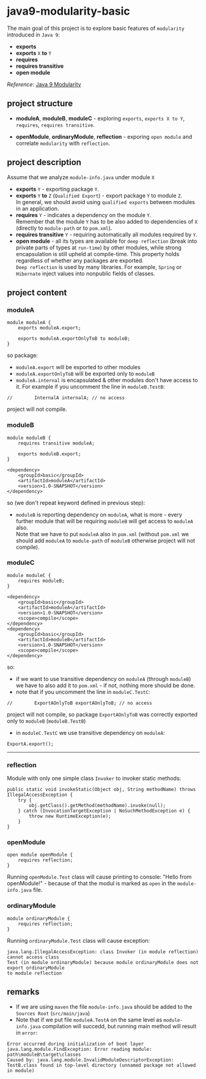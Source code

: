 # java9-modularity-basic
The main goal of this project is to explore basic features of 
`modularity` introduced in `Java 9`:  

* **exports**
* **exports** `X` **to** `Y`
* **requires**
* **requires transitive**
* **open module**

_Reference_: [Java 9 Modularity](https://www.amazon.com/Java-Modularity-Developing-Maintainable-Applications/dp/1491954167)  

## project structure
* **moduleA**, **moduleB**, **moduleC** - exploring `exports`, 
`exports X to Y`, `requires`, `requires transitive`.

* **openModule**, **ordinaryModule**, **reflection** - exporing 
`open module` and correlate `modularity` with `reflection`.

## project description
Assume that we analyze `module-info.java` under module `X`
* **exports** `Y` - exporting package `Y`.
* **exports** `Y` **to** `Z` (`Qualified Export`) - export package `Y` 
to module `Z`.  
In general, we should avoid using `qualified exports` between modules in 
an application.
* **requires** `Y` - indicates a dependency on the module `Y`.  
Remember that the module `Y` has to be also added to dependencies of `X`
(directly to `module-path` or to `pom.xml`).
* **requires transitive** `Y` - requiring automatically all modules 
required by `Y`.
* **open module** - all its types are available for `deep reflection` 
(break into private parts of types at `run-time`) by other modules, 
while strong encapsulation is still upheld at compile-time. 
This property holds regardless of whether any packages are exported.  
`Deep reflection` is used by many libraries. For example, `Spring` or 
`Hibernate` inject values into nonpublic fields of classes.

## project content
### moduleA
```
module moduleA {
    exports moduleA.export;
    
    exports moduleA.exportOnlyToB to moduleB;
}
```
so package:
* `moduleA.export` will be exported to other modules
* `moduleA.exportOnlyToB` will be exported only to `moduleB`
* `moduleA.internal` is encapsulated & other modules don't have access 
to it. For example if you uncomment the line in `moduleB.TestB`:
```
//        InternalA internalA; // no access
```
project will not compile.  
### moduleB
```
module moduleB {
    requires transitive moduleA;

    exports moduleB.export;
}
```
```
<dependency>
    <groupId>basic</groupId>
    <artifactId>moduleA</artifactId>
    <version>1.0-SNAPSHOT</version>
</dependency>
```
so (we don't repeat keyword defined in previous step):
* `moduleB` is reporting dependency on `moduleA`, what is more - every
further module that will be requiring `moduleB` will get access to 
`moduleA` also.  
Note that we have to put `moduleA` also in `pom.xml` (without `pom.xml` 
we should add `moduleA` to `module-path` of `moduleB` otherwise project 
will not compile).

### moduleC
```
module moduleC {
    requires moduleB;
}
```
```
<dependency>
    <groupId>basic</groupId>
    <artifactId>moduleA</artifactId>
    <version>1.0-SNAPSHOT</version>
    <scope>compile</scope>
</dependency>
<dependency>
    <groupId>basic</groupId>
    <artifactId>moduleB</artifactId>
    <version>1.0-SNAPSHOT</version>
    <scope>compile</scope>
</dependency>
```
so:
* if we want to use transitive dependency on `moduleA` (through 
`moduleB`) we have to also add it to `pom.xml` - if not, nothing more 
should be done.
* note that if you uncomment the line in `moduleC.TestC`:
```
//        ExportAOnlyToB exportAOnlyToB; // no access
```
project will not compile, so package `ExportAOnlyToB` was correctly 
exported only to `moduleB` (`moduleB.TestB`)
* in `moduleC.TestC` we use transitive dependency on `moduleA`:
```
ExportA.export();
```
____
### reflection
Module with only one simple class `Invoker` to invoker static methods:
```
public static void invokeStatic(Object obj, String methodName) throws IllegalAccessException {
    try {
        obj.getClass().getMethod(methodName).invoke(null);
    } catch (InvocationTargetException | NoSuchMethodException e) {
        throw new RuntimeException(e);
    }
}
```

### openModule
```
open module openModule {
    requires reflection;
}
```
Running `openModule.Test` class will cause printing to console: "Hello 
from openModule!" - because of that the modul is marked as `open` in the
`module-info.java` file.

### ordinaryModule
```
module ordinaryModule {
    requires reflection;
}
```
Running `ordinaryModule.Test` class will cause exception:
```
java.lang.IllegalAccessException: class Invoker (in module reflection) cannot access class 
Test (in module ordinaryModule) because module ordinaryModule does not export ordinaryModule 
to module reflection
```

## remarks
* If we are using `maven` the file `module-info.java` should be added to
the `Sources Root` (`src/main/java`)
* Note that if we put file `moduleA.TestA` on the same level as 
`module-info.java` compilation will succedd, but running main method 
will result in `error`:
```
Error occurred during initialization of boot layer
java.lang.module.FindException: Error reading module: path\moduleB\target\classes
Caused by: java.lang.module.InvalidModuleDescriptorException: TestB.class found in top-level directory (unnamed package not allowed in module)
```